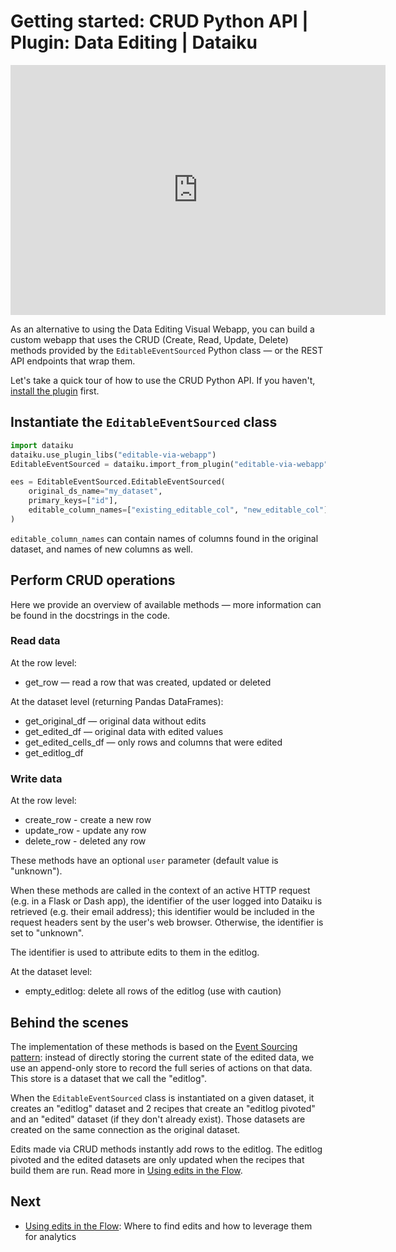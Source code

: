 # Getting started: CRUD Python API | Plugin: Data Editing | Dataiku

<iframe src="https://www.loom.com/embed/3d899ce5f7544850abe91d088b969331" frameborder="0" webkitallowfullscreen="" mozallowfullscreen="" allowfullscreen="" style="height: 400px; width: 600px"></iframe>

As an alternative to using the Data Editing Visual Webapp, you can build a custom webapp that uses the CRUD (Create, Read, Update, Delete) methods provided by the `EditableEventSourced` Python class — or the REST API endpoints that wrap them.

Let's take a quick tour of how to use the CRUD Python API. If you haven't, [install the plugin](install-plugin) first.

## Instantiate the `EditableEventSourced` class

```python
import dataiku
dataiku.use_plugin_libs("editable-via-webapp")
EditableEventSourced = dataiku.import_from_plugin("editable-via-webapp", "EditableEventSourced")

ees = EditableEventSourced.EditableEventSourced(
    original_ds_name="my_dataset",
    primary_keys=["id"],
    editable_column_names=["existing_editable_col", "new_editable_col"]
)
```

`editable_column_names` can contain names of columns found in the original dataset, and names of new columns as well.

## Perform CRUD operations

Here we provide an overview of available methods — more information can be found in the docstrings in the code.

### Read data

At the row level:

* get_row — read a row that was created, updated or deleted

At the dataset level (returning Pandas DataFrames):

* get_original_df — original data without edits
* get_edited_df — original data with edited values
* get_edited_cells_df — only rows and columns that were edited
* get_editlog_df

### Write data

At the row level:

* create_row - create a new row
* update_row - update any row
* delete_row - deleted any row

These methods have an optional `user` parameter (default value is "unknown").

When these methods are called in the context of an active HTTP request (e.g. in a Flask or Dash app), the identifier of the user logged into Dataiku is retrieved (e.g. their email address); this identifier would be included in the request headers sent by the user's web browser. Otherwise, the identifier is set to "unknown".

The identifier is used to attribute edits to them in the editlog.

At the dataset level:

* empty_editlog: delete all rows of the editlog (use with caution)

## Behind the scenes

The implementation of these methods is based on the [Event Sourcing pattern](https://learn.microsoft.com/en-us/azure/architecture/patterns/event-sourcing): instead of directly storing the current state of the edited data, we use an append-only store to record the full series of actions on that data. This store is a dataset that we call the "editlog".

When the `EditableEventSourced` class is instantiated on a given dataset, it creates an "editlog" dataset and 2 recipes that create an "editlog pivoted" and an "edited" dataset (if they don't already exist). Those datasets are created on the same connection as the original dataset.

Edits made via CRUD methods instantly add rows to the editlog. The editlog pivoted and the edited datasets are only updated when the recipes that build them are run. Read more in [Using edits in the Flow](using-edits).

## Next

* [Using edits in the Flow](using-edits): Where to find edits and how to leverage them for analytics
